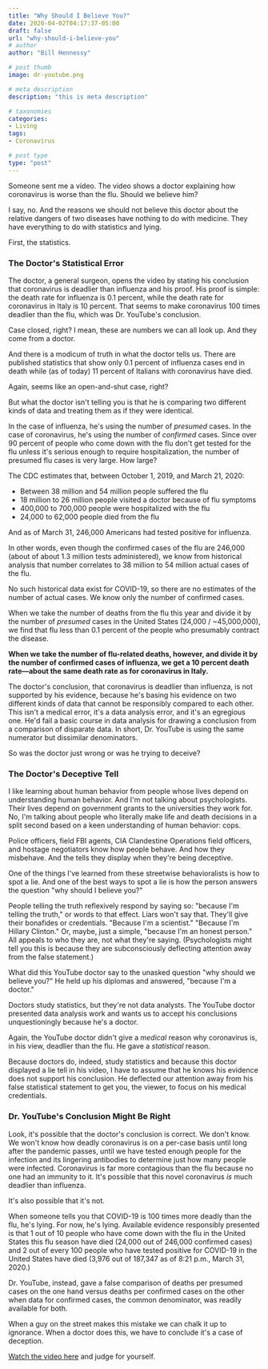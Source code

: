 ```yaml
---
title: "Why Should I Believe You?"
date: 2020-04-02T04:17:37-05:00
draft: false
url: "why-should-i-believe-you"
# author
author: "Bill Hennessy"

# post thumb
image: dr-youtube.png

# meta description
description: "this is meta description"

# taxonomies
categories: 
- Living
tags:
- Coronavirus

# post type
type: "post"
---
```


Someone sent me a video. The video shows a doctor explaining how coronavirus is worse than the flu. Should we believe him?

I say, no. And the reasons we should not believe this doctor about the relative dangers of two diseases have nothing to do with medicine. They have everything to do with statistics and lying. 

First, the statistics. 

### The Doctor's Statistical Error

The doctor, a general surgeon, opens the video by stating his conclusion that coronavirus is deadlier than influenza and his proof. His proof is simple: the death rate for influenza is 0.1 percent, while the death rate for coronavirus in Italy is 10 percent. That seems to make coronavirus 100 times deadlier than the flu, which was Dr. YouTube's conclusion.  

Case closed, right? I mean, these are numbers we can all look up. And they come from a doctor. 

And there is a modicum of truth in what the doctor tells us. There are published statistics that show only 0.1 percent of influenza cases end in death while (as of today) 11 percent of Italians with coronavirus have died. 

Again, seems like an open-and-shut case, right?

But what the doctor isn't telling you is that he is comparing two different kinds of data and treating them as if they were identical. 

In the case of influenza, he's using the number of *presumed* cases. In the case of coronavirus, he's using the number of *confirmed* cases. Since over 90 percent of people who come down with the flu don't get tested for the flu unless it's serious enough to require hospitalization, the number of presumed flu cases is very large. How large?

The CDC estimates that, between October 1, 2019, and March 21, 2020:

* Between 38 million and 54 million people suffered the flu
* 18 million to 26 million people visited a doctor because of flu symptoms
* 400,000 to 700,000 people were hospitalized with the flu
* 24,000 to 62,000 people died from the flu

And as of March 31, 246,000 Americans had tested positive for influenza.

In other words, even though the confirmed cases of the flu are 246,000 (about of about 1.3 million tests administered), we know from historical analysis that number correlates to 38 million to 54 million actual cases of the flu. 

No such historical data exist for COVID-19, so there are no estimates of the number of actual cases. We know only the number of confirmed cases. 

When we take the number of deaths from the flu this year and divide it by the number of *presumed* cases in the United States (24,000 / ~45,000,000), we find that flu less than 0.1 percent of the people who presumably contract the disease. 

**When we take the number of flu-related deaths, however, and divide it by the number of confirmed cases of influenza, we get a 10 percent death rate—about the same death rate as for coronavirus in Italy.**

The doctor's conclusion, that coronavirus is deadlier than influenza, is not supported by his evidence, because he's basing his evidence on two different kinds of data that cannot be responsibly compared to each other. This isn't a medical error, it's a data analysis error, and it's an egregious one. He'd fail a basic course in data analysis for drawing a conclusion from a comparison of disparate data. In short, Dr. YouTube is using the same numerator but dissimilar denominators.

So was the doctor just wrong or was he trying to deceive? 

### The Doctor's Deceptive Tell

I like learning about human behavior from people whose lives depend on understanding human behavior. And I'm not talking about psychologists. Their lives depend on government grants to the universities they work for. No, I'm talking about people who literally make life and death decisions in a split second based on a keen understanding of human behavior: cops. 

Police officers, field FBI agents, CIA Clandestine Operations field officers, and hostage negotiators know how people behave. And how they misbehave. And the tells they display when they're being deceptive.

One of the things I've learned from these streetwise behavioralists is how to spot a lie. And one of the best ways to spot a lie is how the person answers the question "why should I believe you?"

People telling the truth reflexively respond by saying so: "because I'm telling the truth," or words to that effect. Liars won't say that. They'll give their bonafides or credentials. "Because I'm a scientist." "Because I'm Hillary Clinton." Or, maybe, just a simple, "because I'm an honest person." All appeals to who they are, not what they're saying. (Psychologists might tell you this is because they are subconsciously deflecting attention away from the false statement.)

What did this YouTube doctor say to the unasked question "why should we believe you?" He held up his diplomas and answered, "because I'm a doctor." 

Doctors study statistics, but they're not data analysts. The YouTube doctor presented data analysis work and wants us to accept his conclusions unquestioningly because he's a doctor. 

Again, the YouTube doctor didn't give a *medical* reason why coronavirus is, in his view, deadlier than the flu. He gave a *statistical* reason. 

Because doctors do, indeed, study statistics and because this doctor displayed a lie tell in his video, I have to assume that he knows his evidence does not support his conclusion. He deflected our attention away from his false statistical statement to get you, the viewer, to focus on his medical credentials. 

### Dr. YouTube's Conclusion Might Be Right

Look, it's possible that the doctor's conclusion is correct. We don't know. We won't know how deadly coronavirus is on a per-case basis until long after the pandemic passes, until we have tested enough people for the infection and its lingering antibodies to determine just how many people were infected. Coronavirus is far more contagious than the flu because no one had an immunity to it. It's possible that this novel coronavirus *is* much deadlier than influenza.

It's also possible that it's not. 

When someone tells you that COVID-19 is 100 times more deadly than the flu, he's lying. For now, he's lying. Available evidence responsibly presented is that 1 out of 10 people who have come down with the flu in the United States this flu season have died (24,000 out of 246,000 confirmed cases) and 2 out of every 100 people who have tested positive for COVID-19 in the United States have died (3,976 out of 187,347 as of 8:21 p.m., March 31, 2020.)

Dr. YouTube, instead, gave a false comparison of deaths per presumed cases on the one hand versus deaths per confirmed cases on the other when data for confirmed cases, the common denominator, was readily available for both.

When a guy on the street makes this mistake we can chalk it up to ignorance. When a doctor does this, we have to conclude it's a case of deception. 

[Watch the video here](https://www.youtube.com/watch?v=DSJzPZCEW4I) and judge for yourself.
